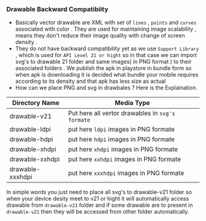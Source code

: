 ### Drawable Backward Compatibiity 
* Basically vector drawable are XML with set of ``lines`` , ``points`` and ``curves`` associated with color . They are used for maintaining image scalability , means they don't reduce their image quality with change of screen density . 
 * They do not have backward compatibility yet as we use ``Support Library`` , which is used for ``API Level 21 or hight`` so in that case we can import svg's to drawable 21 folder and same images( in PNG format ) to their associated folders . 
We publish the apk in playstore in bundle form so when apk is downloading it is decided what bundle your mobile requires according to its density and that apk has less size as actual 
* How can we place PNG and svg in drawbales ? Here is the Explaination.

Directory Name | Media Type 
-------------- | -------------
drawable-v21 | Put here all vertor drawables in ``svg's formate`` 
drawable-ldpi | put here ``ldpi`` images in PNG formate
drawable-hdpi | put here ``hdpi`` images in PNG formate
drawable-xhdpi | put here ``xhdpi`` images in PNG formate
drawable-xxhdpi | put here ``xxhdpi`` images in PNG formate
drawable-xxxhdpi | put here ``xxxhdpi`` images in PNG formate


 In simple words you just need to place all svg's to drawable-v21 folder so when your device desity meet to v21 or hight it will automatically access drawable from ``drawable-v21`` folder and if some drawable are to present in ``drawable-v21`` then they will be accessed from other folder automatically. 
